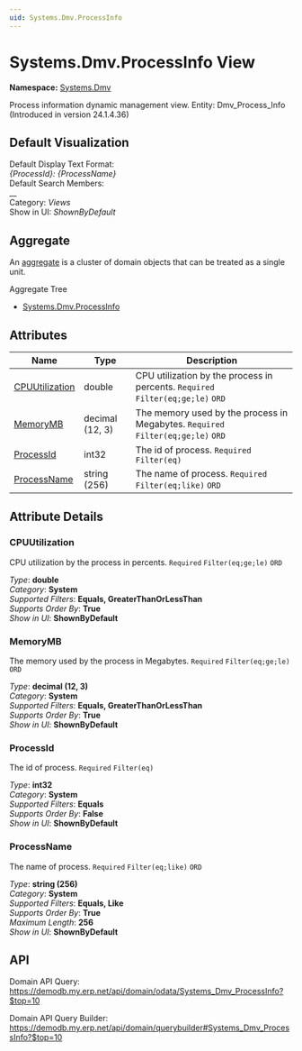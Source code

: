 ```yaml
---
uid: Systems.Dmv.ProcessInfo
---
```

# Systems.Dmv.ProcessInfo View

**Namespace:** [Systems.Dmv](Systems.Dmv.md)  

Process information dynamic management view. Entity: Dmv_Process_Info (Introduced in version 24.1.4.36)

## Default Visualization
Default Display Text Format:  
_{ProcessId}: {ProcessName}_  
Default Search Members:  
__  
Category:  _Views_  
Show in UI:  _ShownByDefault_  

## Aggregate
An [aggregate](https://docs.erp.net/tech/advanced/concepts/aggregates.html) is a cluster of domain objects that can be treated as a single unit.  

Aggregate Tree  
* [Systems.Dmv.ProcessInfo](Systems.Dmv.ProcessInfo.md)  

## Attributes

| Name | Type | Description |
| ---- | ---- | --- |
| [CPUUtilization](Systems.Dmv.ProcessInfo.md#cpuutilization) | double | CPU utilization by the process in percents. `Required` `Filter(eq;ge;le)` `ORD` 
| [MemoryMB](Systems.Dmv.ProcessInfo.md#memorymb) | decimal (12, 3) | The memory used by the process in Megabytes. `Required` `Filter(eq;ge;le)` `ORD` 
| [ProcessId](Systems.Dmv.ProcessInfo.md#processid) | int32 | The id of process. `Required` `Filter(eq)` 
| [ProcessName](Systems.Dmv.ProcessInfo.md#processname) | string (256) | The name of process. `Required` `Filter(eq;like)` `ORD` 


## Attribute Details

### CPUUtilization

CPU utilization by the process in percents. `Required` `Filter(eq;ge;le)` `ORD`

_Type_: **double**  
_Category_: **System**  
_Supported Filters_: **Equals, GreaterThanOrLessThan**  
_Supports Order By_: **True**  
_Show in UI_: **ShownByDefault**  

### MemoryMB

The memory used by the process in Megabytes. `Required` `Filter(eq;ge;le)` `ORD`

_Type_: **decimal (12, 3)**  
_Category_: **System**  
_Supported Filters_: **Equals, GreaterThanOrLessThan**  
_Supports Order By_: **True**  
_Show in UI_: **ShownByDefault**  

### ProcessId

The id of process. `Required` `Filter(eq)`

_Type_: **int32**  
_Category_: **System**  
_Supported Filters_: **Equals**  
_Supports Order By_: **False**  
_Show in UI_: **ShownByDefault**  

### ProcessName

The name of process. `Required` `Filter(eq;like)` `ORD`

_Type_: **string (256)**  
_Category_: **System**  
_Supported Filters_: **Equals, Like**  
_Supports Order By_: **True**  
_Maximum Length_: **256**  
_Show in UI_: **ShownByDefault**  


## API

Domain API Query:
<https://demodb.my.erp.net/api/domain/odata/Systems_Dmv_ProcessInfo?$top=10>

Domain API Query Builder:
<https://demodb.my.erp.net/api/domain/querybuilder#Systems_Dmv_ProcessInfo?$top=10>

